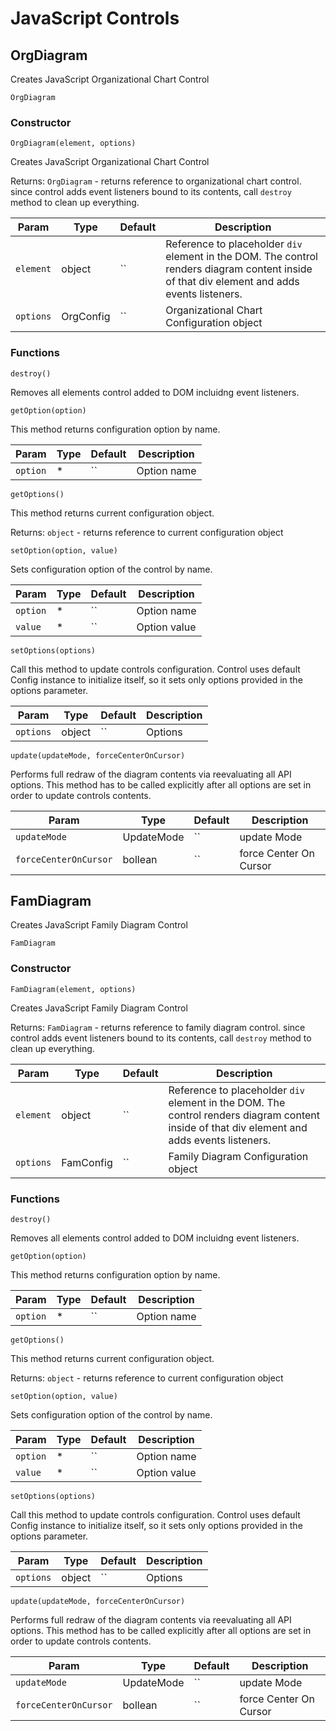 # JavaScript Controls
## <a name="OrgDiagram" id="OrgDiagram">OrgDiagram</a>
Creates JavaScript Organizational Chart Control

 `OrgDiagram` 

### Constructor

 `OrgDiagram(element, options)` 

Creates JavaScript Organizational Chart Control

 Returns: `OrgDiagram` - returns reference to organizational chart control. since control adds event listeners bound to its contents, call `destroy` method to clean up everything.

| Param | Type | Default | Description | 
| --- | --- | --- | --- | 
 | `element` | object | `` | Reference to placeholder `div` element in the DOM. The control renders diagram content inside of that div element and adds events listeners. | 
 | `options` | OrgConfig | `` | Organizational Chart Configuration object | 

### Functions

 `destroy()` 

Removes all elements control added to DOM incluidng event listeners.


 `getOption(option)` 

This method returns configuration option by name.

| Param | Type | Default | Description | 
| --- | --- | --- | --- | 
 | `option` | * | `` | Option name | 

 `getOptions()` 

This method returns current configuration object.

 Returns: `object` - returns reference to current configuration object


 `setOption(option, value)` 

Sets configuration option of the control by name.

| Param | Type | Default | Description | 
| --- | --- | --- | --- | 
 | `option` | * | `` | Option name | 
 | `value` | * | `` | Option value | 

 `setOptions(options)` 

Call this method to update controls configuration. Control uses default Config instance to initialize itself, so it sets only options provided in the options parameter.

| Param | Type | Default | Description | 
| --- | --- | --- | --- | 
 | `options` | object | `` | Options | 

 `update(updateMode, forceCenterOnCursor)` 

Performs full redraw of the diagram contents via reevaluating all API options. This method has to be called explicitly after all options are set in order to update controls contents.

| Param | Type | Default | Description | 
| --- | --- | --- | --- | 
 | `updateMode` | UpdateMode | `` | update Mode | 
 | `forceCenterOnCursor` | bollean | `` | force Center On Cursor | 

## <a name="FamDiagram" id="FamDiagram">FamDiagram</a>
Creates JavaScript Family Diagram Control

 `FamDiagram` 

### Constructor

 `FamDiagram(element, options)` 

Creates JavaScript Family Diagram Control

 Returns: `FamDiagram` - returns reference to family diagram control. since control adds event listeners bound to its contents, call `destroy` method to clean up everything.

| Param | Type | Default | Description | 
| --- | --- | --- | --- | 
 | `element` | object | `` | Reference to placeholder `div` element in the DOM. The control renders diagram content inside of that div element and adds events listeners. | 
 | `options` | FamConfig | `` | Family Diagram Configuration object | 

### Functions

 `destroy()` 

Removes all elements control added to DOM incluidng event listeners.


 `getOption(option)` 

This method returns configuration option by name.

| Param | Type | Default | Description | 
| --- | --- | --- | --- | 
 | `option` | * | `` | Option name | 

 `getOptions()` 

This method returns current configuration object.

 Returns: `object` - returns reference to current configuration object


 `setOption(option, value)` 

Sets configuration option of the control by name.

| Param | Type | Default | Description | 
| --- | --- | --- | --- | 
 | `option` | * | `` | Option name | 
 | `value` | * | `` | Option value | 

 `setOptions(options)` 

Call this method to update controls configuration. Control uses default Config instance to initialize itself, so it sets only options provided in the options parameter.

| Param | Type | Default | Description | 
| --- | --- | --- | --- | 
 | `options` | object | `` | Options | 

 `update(updateMode, forceCenterOnCursor)` 

Performs full redraw of the diagram contents via reevaluating all API options. This method has to be called explicitly after all options are set in order to update controls contents.

| Param | Type | Default | Description | 
| --- | --- | --- | --- | 
 | `updateMode` | UpdateMode | `` | update Mode | 
 | `forceCenterOnCursor` | bollean | `` | force Center On Cursor | 
